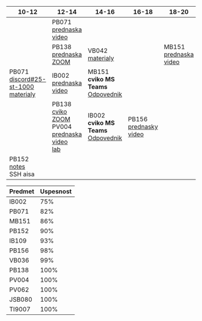 | 10-12 | 12-14 | 14-16 | 16-18 | 18-20 |
| --- | --- | --- | --- | --- |
||PB071<br>[prednaska video](https://is.muni.cz/auth/el/fi/jaro2021/PB071/um/prednasky/)||||
||PB138<br>[prednaska ZOOM](https://is.muni.cz/auth/el/fi/jaro2021/PB138/index.qwarp)|VB042<br>[materialy](https://is.muni.cz/auth/el/fi/jaro2021/VB042/)||MB151<br>[prednaska video](https://is.muni.cz/auth/el/fi/jaro2021/MB151/index-WOhNcl.qwarp)|
|PB071<br>[discord#25-st-1000](https://discord.com/channels/686960338746605568/815661266211045386)<br>[materialy](https://www.fi.muni.cz/pb071/seminars/)| IB002<br>[prednaska video](https://is.muni.cz/auth/el/fi/jaro2021/IB002/um/video_prednasky/)|MB151<br>**cviko MS Teams**<br>[Odpovednik](https://is.muni.cz/auth/elearning/test_pruchod_el_student?jen_predmet=1323783)|||
||PB138<br>[cviko ZOOM](https://cesnet.zoom.us/my/ludek.bartek)<br>PV004<br>[prednaska video](https://is.muni.cz/auth/el/fi/jaro2021/PV004/um/prednasky/)<br>[lab](https://is.muni.cz/auth/edutools/brandejs/pv004lab)|IB002<br>**cviko MS Teams**<br>[Odpovednik](https://is.muni.cz/auth/elearning/test_pruchod_el_student?jen_predmet=1323745)|PB156<br>[prednasky video](https://is.muni.cz/auth/el/fi/jaro2021/PB156/zaznamy_prednasek/) ||
|PB152<br>[notes](https://is.muni.cz/auth/el/fi/jaro2021/PB152cv/um/text/pb152.notes.pdf)<br>SSH aisa|||||

| Predmet | Uspesnost |
| --- | --- |
| IB002 | 75% |
| PB071 | 82% |
| MB151 | 86% |
| PB152 | 90% |
| IB109 | 93% |
| PB156 | 98% |
| VB036 | 99% |
| PB138 | 100% |
| PV004 | 100% |
| PV062 | 100% |
| JSB080 | 100% |
| TI9007 | 100% |
